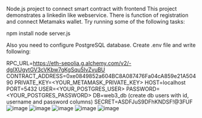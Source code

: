   Node.js project to connect smart contract with frontend
This project demonstrates a linkedin like webservice. There is function of registration and connect Metamaks wallet. Try running some of the following tasks:

npm install
node server.js

Also you need to configure PostgreSQL database. Create .env file and write following:

RPC_URL=https://eth-sepolia.g.alchemy.com/v2/-dgIXUgytGV3cVKbw7gKgSqu5IvZvuBU
CONTRACT_ADDRESS=0xe0849852a604BC8A087476Fa04cA859e21A50490
PRIVATE_KEY=<YOUR_METAMASK_PRIVATE_KEY>
HOST=localhost
PORT=5432
USER=<YOUR_POSTGRES_USER>
PASSWORD=<YOUR_POSTGRES_PASSWORD>
DB=web3_db (create db users with id, username and password columns)
SECRET=ASDFJuS9DFhKNDSF!@3FUF
![image](https://github.com/Armani7777/blockchain_3rd_assignment_web3_linkedin/assets/134958781/499f0e07-0ad6-49df-a92d-d919d65b097e)
![image](https://github.com/Armani7777/blockchain_3rd_assignment_web3_linkedin/assets/134958781/131b02a1-6ee3-4d4a-90c8-8c252f425fc3)
![image](https://github.com/Armani7777/blockchain_3rd_assignment_web3_linkedin/assets/134958781/27443e83-0ea0-4bc9-9861-f6997ef1af1f)
![image](https://github.com/Armani7777/blockchain_3rd_assignment_web3_linkedin/assets/134958781/5f019e4a-3607-4eb0-8d35-f70f91a65d12)
![image](https://github.com/Armani7777/blockchain_3rd_assignment_web3_linkedin/assets/134958781/e82162a0-96f6-49b6-9b63-8b7c9f857b2e)




